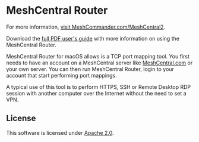 MeshCentral Router
==================

For more information, [visit MeshCommander.com/MeshCentral2](http://www.meshcommander.com/meshcentral2).

Download the [full PDF user's guide](http://info.meshcentral.com/downloads/MeshCentral2/MeshCentral2RouterUserGuide-0.0.2.pdf) with more information on using the MeshCentral Router.

MeshCentral Router for macOS allows is a TCP port mapping tool. You first needs to have an account on a MeshCentral server like [MeshCentral.com](https://meshcentral.com) or your own server. You can then run MeshCentral Router, login to your account that start performing port mappings.

A typical use of this tool is to perform HTTPS, SSH or Remote Desktop RDP session with another computer over the Internet without the need to set a VPN.


License
-------

This software is licensed under [Apache 2.0](https://www.apache.org/licenses/LICENSE-2.0).
